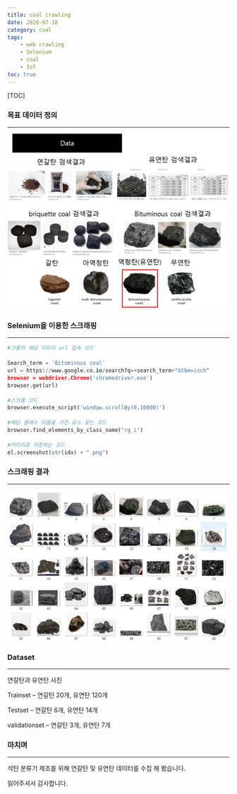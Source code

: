 ```yaml
---
title: coal crawling
date: 2020-07-18
category: coal
tags:
    - web crawling
    - Selenium
    - coal
    - IoT
toc: true
---
```


[TOC]



### 목표 데이터 정의

---

![coal_crawl](https://raw.githubusercontent.com/junha-lee/junha-lee.github.io/main/assets/images/data.png)

### Selenium을 이용한 스크래핑
---


```python
#크롬의 해당 이미지 url 접속 코드

Search_term = 'Bituminous coal'
url = https://www.google.co.in/search?q=+search_term+"&tbm=isch“
browser = webdriver.Chrome('chromedriver.exe')
browser.get(url)

#스크롤 코드
browser.execute_script('window.scrollBy(0,10000)')

#해당 클래스 이름을 가진 요소 찾는 코드
browser.find_elements_by_class_name("rg_i")

#이미지로 저장하는 코드
el.screenshot(str(idx) + ".png")

```

### 스크래핑 결과
---

![coal_crawl](https://raw.githubusercontent.com/junha-lee/junha-lee.github.io/main/assets/images/bituminous_coal.png)

### Dataset
---

연갈탄과 유연탄 사진

Trainset – 연갈탄 20개, 유연탄 120개

Testset –  연갈탄 6개, 유연탄 14개

validationset –  연갈탄 3개, 유연탄 7개


### 마치며
---

석탄 분류기 제조를 위해 연갈탄 및 유연탄 데이터를 수집 해 봤습니다.

읽어주셔서 감사합니다.
